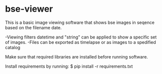 # bse-viewer
This is a basic image viewing software that shows bse images in seqence based on the filename date. 

-Viewing filters datetime and "string" can be applied to show a specific set of images.
-Files can be exported as timelapse or as images to a spedified catalog

Make sure that required libraries are installed before running software. 

Install requirements by running: 
$ pip install -r requirements.txt 
